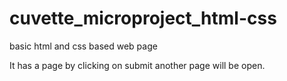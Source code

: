 # cuvette_microproject_html-css
basic html and css based web page

It has a page by clicking on submit another page will be open.
